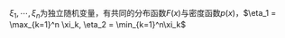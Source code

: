$\xi_1, \cdots, \xi_n$为独立随机变量，有共同的分布函数$F(x)$与密度函数$p(x)$，$\eta_1 = \max_{k=1}^n \xi_k, \eta_2 = \min_{k=1}^n\xi_k$
